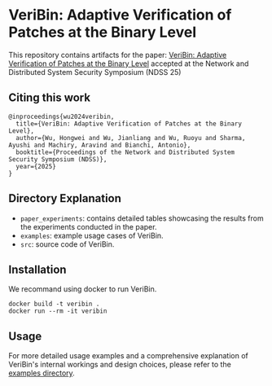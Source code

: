 # VeriBin: Adaptive Verification of Patches at the Binary Level

This repository contains artifacts for the paper:
[VeriBin: Adaptive Verification of Patches at the Binary Level](https://github.com/purseclab/VeriBin/blob/main/VeriBin.pdf) accepted at the Network and Distributed System Security Symposium (NDSS 25)

## Citing this work

```
@inproceedings{wu2024veribin,
  title={VeriBin: Adaptive Verification of Patches at the Binary Level},
  author={Wu, Hongwei and Wu, Jianliang and Wu, Ruoyu and Sharma, Ayushi and Machiry, Aravind and Bianchi, Antonio},
  booktitle={Proceedings of the Network and Distributed System Security Symposium (NDSS)},
  year={2025}
}
```

## Directory Explanation
- `paper_experiments`: contains detailed tables showcasing the results from the experiments conducted in the paper.
- `examples`: example usage cases of VeriBin.
- `src`: source code of VeriBin.


## Installation
We recommand using docker to run VeriBin.
```
docker build -t veribin .
docker run --rm -it veribin
```

## Usage
For more detailed usage examples and a comprehensive explanation of VeriBin's internal workings and design choices, please refer to the [examples directory](examples).